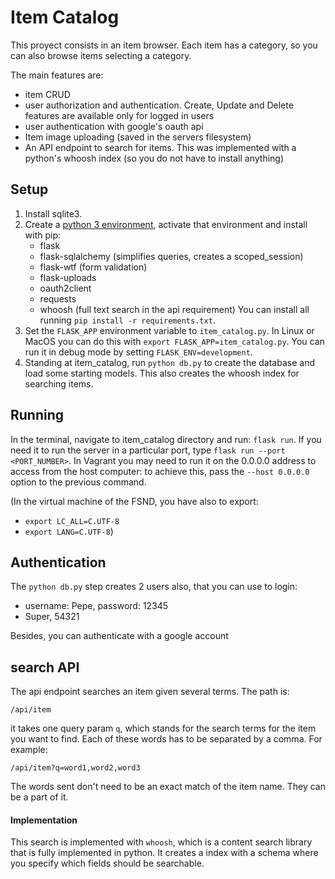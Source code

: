 # Item Catalog

This proyect consists in an item browser. Each item has a category,
so you can also browse items selecting a category.

The main features are:

- item CRUD
- user authorization and authentication. Create, Update and Delete features are available only for logged in users
- user authentication with google's oauth api
- Item image uploading (saved in the servers filesystem)
- An API endpoint to search for items. This was implemented with
a python's whoosh index (so you do not have to install anything) 


## Setup
1. Install sqlite3.
2. Create a [python 3 environment](https://docs.python-guide.org/dev/virtualenvs/), activate that environment and install with pip:
    - flask
    - flask-sqlalchemy (simplifies queries, creates a scoped_session)
    - flask-wtf (form validation)
    - flask-uploads
    - oauth2client
    - requests
    - whoosh (full text search in the api requirement)
You can install all running  `pip install -r requirements.txt`.
3. Set the `FLASK_APP` environment variable to `item_catalog.py`.
   In Linux or MacOS you can do this with `export FLASK_APP=item_catalog.py`. You can run it in debug mode by setting `FLASK_ENV=development`.
4. Standing at item_catalog, run `python db.py` to create the database and load some starting models.
   This also creates the whoosh index for searching items.


## Running
In the terminal, navigate to item_catalog directory and run: `flask run`.
If you need it to run the server in a particular port, type `flask run --port <PORT_NUMBER>`. In Vagrant you may need to run it on the 0.0.0.0 address to access from the host computer: to achieve this, pass the `--host 0.0.0.0` option to the previous command.


(In the virtual machine of the FSND, you have also to export:
- `export LC_ALL=C.UTF-8`
- `export LANG=C.UTF-8`)

   
## Authentication
The `python db.py` step creates 2 users also, that you can use to login:
   - username: Pepe, password: 12345
   - Super, 54321

Besides, you can authenticate with a google account


## search API
The api endpoint searches an item given several terms. The path is:

`/api/item`

it takes one query param `q`, which stands for the search terms
for the item you want to find. Each of these words has to be separated by a comma.
For example:

```
/api/item?q=word1,word2,word3
```

The words sent don't need to be an exact match of the item name.
They can be a part of it.

#### Implementation
This search is implemented with `whoosh`, which is a content search library
that is fully implemented in python. It creates a index with a schema where you
specify which fields should be searchable.  
